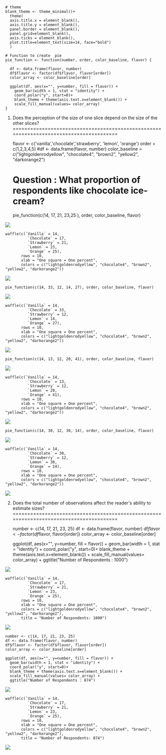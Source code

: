     # theme
    blank_theme <- theme_minimal()+
      theme(
      axis.title.x = element_blank(),
      axis.title.y = element_blank(),
      panel.border = element_blank(),
      panel.grid=element_blank(),
      axis.ticks = element_blank(),
      plot.title=element_text(size=14, face="bold")
      )

    # Function to create  pie
    pie_function <- function(number, order, color_baseline, flavor) {
      
      df <- data.frame(flavor, number)
      df$flavor <- factor(df$flavor, flavor[order])
      color_array <- color_baseline[order]
      
      ggplot(df, aes(x="", y=number, fill = flavor)) + 
        geom_bar(width = 1, stat = "identity") +
        coord_polar("y", start=0)+
        blank_theme + theme(axis.text.x=element_blank()) + 
        scale_fill_manual(values= color_array)
    }

1. Does the perception of the size of one slice depend on the size of the other slices?
=======================================================================================

    flavor <- c('vanilla','chocolate','strawberry', 'lemon', 'orange')
    order = c(1,2,3,4,5)
    #df <- data.frame(flavor, number)
    color_baseline = c("lightgoldenrodyellow", "chocolate4", "brown2", "yellow2", "darkorange2")


    # Question : What proportion of respondents like chocolate ice-cream?

    pie_function(c(14, 17, 21, 23,25 ), order, color_baseline, flavor)

![](One_Two_files/figure-markdown_strict/unnamed-chunk-3-1.png)

    waffle(c(`Vanilla` = 14,
              `Chocolate` = 17,
              `Strawberry` = 21,
              `Lemon` = 23,
              `Orange` = 25),
           rows = 10,
           xlab = "One square = One percent",
           colors = c("lightgoldenrodyellow", "chocolate4", "brown2", "yellow2", "darkorange2"))

![](One_Two_files/figure-markdown_strict/unnamed-chunk-3-2.png)

    pie_function(c(14, 33, 12, 14, 27), order, color_baseline, flavor)

![](One_Two_files/figure-markdown_strict/unnamed-chunk-3-3.png)

    waffle(c(`Vanilla` = 14,
              `Chocolate` = 33,
              `Strawberry` = 12,
              `Lemon` = 14,
              `Orange` = 27),
           rows = 10,
           xlab = "One square = One percent",
           colors = c("lightgoldenrodyellow", "chocolate4", "brown2", "yellow2", "darkorange2"))

![](One_Two_files/figure-markdown_strict/unnamed-chunk-3-4.png)

    pie_function(c(14, 13, 12, 20, 41), order, color_baseline, flavor)

![](One_Two_files/figure-markdown_strict/unnamed-chunk-3-5.png)

    waffle(c(`Vanilla` = 14,
              `Chocolate` = 13,
              `Strawberry` = 12,
              `Lemon` = 20,
              `Orange` = 41),
           rows = 10,
           xlab = "One square = One percent",
           colors = c("lightgoldenrodyellow", "chocolate4", "brown2", "yellow2", "darkorange2"))

![](One_Two_files/figure-markdown_strict/unnamed-chunk-3-6.png)

    pie_function(c(14, 30, 12, 30, 14), order, color_baseline, flavor)

![](One_Two_files/figure-markdown_strict/unnamed-chunk-3-7.png)

    waffle(c(`Vanilla` = 14,
              `Chocolate` = 30,
              `Strawberry` = 12,
              `Lemon` = 30,
              `Orange` = 14),
           rows = 10,
           xlab = "One square = One percent",
           colors = c("lightgoldenrodyellow", "chocolate4", "brown2", "yellow2", "darkorange2"))

![](One_Two_files/figure-markdown_strict/unnamed-chunk-3-8.png)

2. Does the total number of observations affect the reader's ability to estimate sizes?
=======================================================================================

    number <- c(14, 17, 21, 23, 25)
    df <- data.frame(flavor, number)
    df$flavor <- factor(df$flavor, flavor[order])
    color_array <- color_baseline[order]
      
    ggplot(df, aes(x="", y=number, fill = flavor)) + 
      geom_bar(width = 1, stat = "identity") +
      coord_polar("y", start=0)+
      blank_theme + theme(axis.text.x=element_blank()) + 
      scale_fill_manual(values= color_array) +
      ggtitle("Number of Respondents : 1000")

![](One_Two_files/figure-markdown_strict/unnamed-chunk-4-1.png)

    waffle(c(`Vanilla` = 14,
              `Chocolate` = 17,
              `Strawberry` = 21,
              `Lemon` = 23,
              `Orange` = 25),
           rows = 10,
           xlab = "One square = One percent",
           colors = c("lightgoldenrodyellow", "chocolate4", "brown2", "yellow2", "darkorange2"),
           title = "Number of Respondents: 1000")

![](One_Two_files/figure-markdown_strict/unnamed-chunk-4-2.png)

    number <- c(14, 17, 21, 23, 25)
    df <- data.frame(flavor, number)
    df$flavor <- factor(df$flavor, flavor[order])
    color_array <- color_baseline[order]
      
    ggplot(df, aes(x="", y=number, fill = flavor)) + 
      geom_bar(width = 1, stat = "identity") +
      coord_polar("y", start=0)+
      blank_theme + theme(axis.text.x=element_blank()) + 
      scale_fill_manual(values= color_array) +
      ggtitle("Number of Respondents : 874")

![](One_Two_files/figure-markdown_strict/unnamed-chunk-5-1.png)

    waffle(c(`Vanilla` = 14,
              `Chocolate` = 17,
              `Strawberry` = 21,
              `Lemon` = 23,
              `Orange` = 25),
           rows = 10,
           xlab = "One square = One percent",
           colors = c("lightgoldenrodyellow", "chocolate4", "brown2", "yellow2", "darkorange2"),
           title = "Number of Respondents: 874")

![](One_Two_files/figure-markdown_strict/unnamed-chunk-5-2.png)
